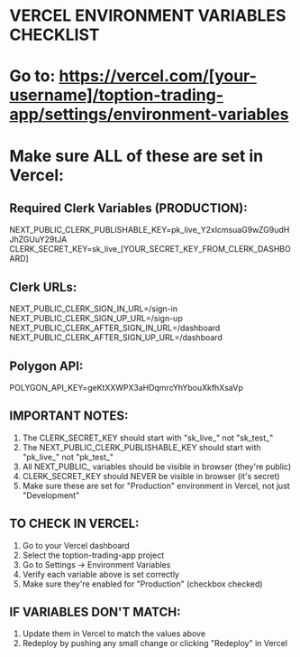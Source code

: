 # VERCEL ENVIRONMENT VARIABLES CHECKLIST
# Go to: https://vercel.com/[your-username]/toption-trading-app/settings/environment-variables
# Make sure ALL of these are set in Vercel:

## Required Clerk Variables (PRODUCTION):
NEXT_PUBLIC_CLERK_PUBLISHABLE_KEY=pk_live_Y2xlcmsuaG9wZG9udHJhZGUuY29tJA
CLERK_SECRET_KEY=sk_live_[YOUR_SECRET_KEY_FROM_CLERK_DASHBOARD]

## Clerk URLs:
NEXT_PUBLIC_CLERK_SIGN_IN_URL=/sign-in
NEXT_PUBLIC_CLERK_SIGN_UP_URL=/sign-up  
NEXT_PUBLIC_CLERK_AFTER_SIGN_IN_URL=/dashboard
NEXT_PUBLIC_CLERK_AFTER_SIGN_UP_URL=/dashboard

## Polygon API:
POLYGON_API_KEY=geKtXXWPX3aHDqmrcYhYbouXkfhXsaVp

## IMPORTANT NOTES:
1. The CLERK_SECRET_KEY should start with "sk_live_" not "sk_test_"
2. The NEXT_PUBLIC_CLERK_PUBLISHABLE_KEY should start with "pk_live_" not "pk_test_"
3. All NEXT_PUBLIC_ variables should be visible in browser (they're public)
4. CLERK_SECRET_KEY should NEVER be visible in browser (it's secret)
5. Make sure these are set for "Production" environment in Vercel, not just "Development"

## TO CHECK IN VERCEL:
1. Go to your Vercel dashboard
2. Select the toption-trading-app project
3. Go to Settings → Environment Variables
4. Verify each variable above is set correctly
5. Make sure they're enabled for "Production" (checkbox checked)

## IF VARIABLES DON'T MATCH:
1. Update them in Vercel to match the values above
2. Redeploy by pushing any small change or clicking "Redeploy" in Vercel
